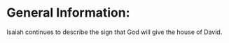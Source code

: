 # General Information:

Isaiah continues to describe the sign that God will give the house of David.